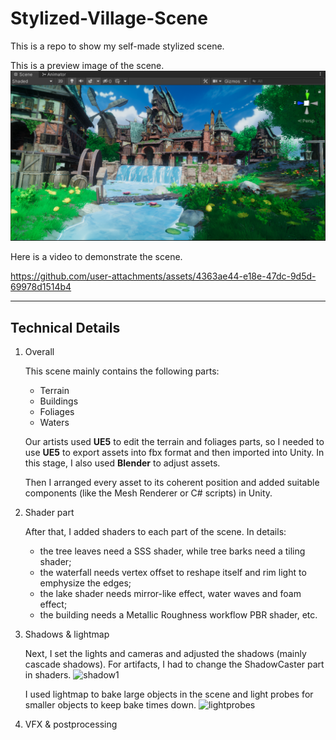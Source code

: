 # Stylized-Village-Scene

This is a repo to show my self-made stylized scene.

This is a preview image of the scene.
![image](https://raw.githubusercontent.com/Miracller/Stylized-Village-Scene/refs/heads/main/preview1.png)


Here is a video to demonstrate the scene.

https://github.com/user-attachments/assets/4363ae44-e18e-47dc-9d5d-69978d1514b4

---

## Technical Details

 1. Overall
    
    This scene mainly contains the following parts:
    - Terrain
    - Buildings
    - Foliages
    - Waters
      
    Our artists used **UE5** to edit the terrain and foliages parts, so I needed to use **UE5** to export assets into fbx format and then imported into Unity. In this stage, I also used **Blender** to adjust assets.

    Then I arranged every asset to its coherent position and added suitable components (like the Mesh Renderer or C# scripts) in Unity.

2. Shader part
   
     After that, I added shaders to each part of the scene. In details:
    - the tree leaves need a SSS shader, while tree barks need a tiling shader;
    - the waterfall needs vertex offset to reshape itself and rim light to emphysize the edges;
    - the lake shader needs mirror-like effect, water waves and foam effect;
    - the building needs a Metallic Roughness workflow PBR shader, etc.

4. Shadows & lightmap
   
    Next, I set the lights and cameras and adjusted the shadows (mainly cascade shadows). For artifacts, I had to change the ShadowCaster part in shaders.
    ![shadow1](https://github.com/user-attachments/assets/3a651040-b19e-4290-9718-33e2f35621a2)


    I used lightmap to bake large objects in the scene and light probes for smaller objects to keep bake times down.
    ![lightprobes](https://github.com/user-attachments/assets/98041260-8352-46f8-9fbe-eba570e8e503)

  
5. VFX & postprocessing

   

    
    
    


